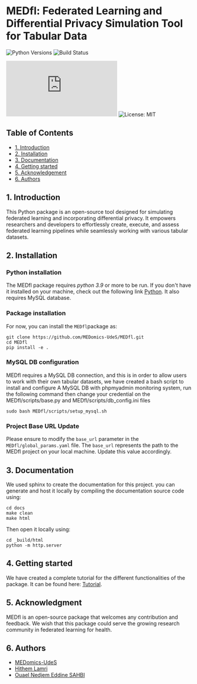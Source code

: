 # MEDfl: Federated Learning and Differential Privacy Simulation Tool for Tabular Data
![Python Versions](https://img.shields.io/badge/python-3.9-blue)
![Build Status](https://travis-ci.org/MEDomics-UdeS/MEDfl.svg?branch=main)

![GitHub contributors](https://img.shields.io/github/contributors/scottydocs/README-template.md)
![License: MIT](https://img.shields.io/badge/license-MIT-green)



## Table of Contents
  * [1. Introduction](#1-introduction)
  * [2. Installation](#2-installation)
  * [3. Documentation](#3-documentation)
  * [4. Getting started](#4-Getting-started)
  * [5. Acknowledgement](#5-acknowledgement)
  * [6. Authors](#6-authors)

## 1. Introduction
This Python package is an open-source tool designed for simulating federated learning and incorporating differential privacy. It empowers researchers and developers to effortlessly create, execute, and assess federated learning pipelines while seamlessly working with various tabular datasets.


## 2. Installation

### Python installation
The MEDfl package requires *python 3.9* or more to be run. If you don't have it installed  on your machine, check out the following link [Python](https://www.python.org/downloads/).
It also requires MySQL database.

### Package installation
For now, you can  install the ``MEDfl``package as:
```
git clone https://github.com/MEDomics-UdeS/MEDfl.git
cd MEDfl
pip install -e .
```
### MySQL DB configuration
MEDfl requires a MySQL DB connection, and this is in order to allow users to work with their own tabular datasets,  we have created a bash script to install and configure A MySQL DB with phpmyadmin monitoring system, run the following command then change your credential on the MEDfl/scripts/base.py and MEDfl/scripts/db_config.ini files
```
sudo bash MEDfl/scripts/setup_mysql.sh
```

### Project Base URL Update
Please ensure to modify the `base_url` parameter in the `MEDfl/global_params.yaml` file. The `base_url` represents the path to the MEDfl project on your local machine. Update this value accordingly.

## 3. Documentation
We used sphinx to create the documentation for this project.  you can generate and host it locally by compiling the documentation source code using:
```
cd docs
make clean
make html
```

Then open it locally using:

```
cd _build/html
python -m http.server
```

## 4. Getting started
We have created a complete tutorial for the different functionalities of the package. It can be found here: [Tutorial](https://github.com/MEDomics-UdeS/MEDfl/blob/main/notebooks/First_Tuto.ipynb).


## 5. Acknowledgment
MEDfl is an open-source package that welcomes any contribution and feedback. We wish that this package could serve the growing research community in federated learning for health.

## 6. Authors
* [MEDomics-UdeS](https://www.medomics-udes.org/en/)
* [Hithem Lamri](https://github.com/HaithemLamri)
* [Ouael Nedjem Eddine SAHBI](https://github.com/ouaelesi)


